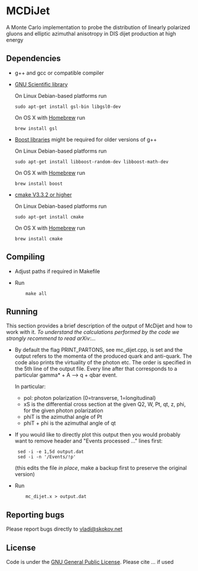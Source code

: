 # MCDiJet

A Monte Carlo  implementation to probe the distribution of linearly polarized gluons and
elliptic azimuthal anisotropy in DIS dijet production at high energy

## Dependencies

* g++ and gcc or compatible compiler 

* [GNU Scientific library](https://www.gnu.org/software/gsl/)

	On Linux Debian-based platforms run 

	```
	sudo apt-get install gsl-bin libgsl0-dev 
	```

	On OS X with [Homebrew](https://github.com/Homebrew) run 

	```
	brew install gsl 
	```

* [Boost libraries](https://www.boost.org) might be required for older versions of g++  

	On Linux Debian-based platforms run 
	
	```
	sudo apt-get install libboost-random-dev libboost-math-dev  
	```

	On OS X with [Homebrew](https://github.com/Homebrew) run 
	
	```
	brew install boost 
	```

* [cmake V3.3.2 or higher](https://cmake.org)
	
	On Linux Debian-based platforms run 
	
	```
	sudo apt-get install cmake 
	```

	On OS X with [Homebrew](https://github.com/Homebrew) run 
	
	```
	brew install cmake
	```

## Compiling 

* Adjust paths if required in Makefile 

* Run 
	
	```
		make all 
	```

## Running 


This section provides a brief description of the output of McDijet and
how to work with it. _To understand the calculations performed by the code 
we strongly recommend to read arXiv:..._ 

* By default the flag PRINT\_PARTONS, see mc\_dijet.cpp, is set and the output refers to
  the momenta of the produced quark and anti-quark. The code also
  prints the virtuality of the photon etc.
  The order is specified in the 5th line of the output file. Every
  line after that corresponds to a particular gamma\* + A --> q + qbar
  event.

  In particular:
     - pol: photon polarization (0=transverse, 1=longitudinal)
     - xS is the differential cross section at the given Q2, W, Pt,
       qt, z, phi, for the given photon polarization
     - phiT is the azimuthal angle of Pt
     - phiT + phi is the azimuthal angle of qt

* If you would like to directly plot this output then you would
  probably want to remove header and "Events processed ..."
  lines first:

   ```
  	sed -i -e 1,5d output.dat
  	sed -i -n '/Events/!p'
   ```
  
  (this edits the file *in place*, make a backup first to preserve the
  original version)

* Run  


	```
		mc_dijet.x > output.dat
	```

## Reporting bugs

Please report bugs directly to vladi@skokov.net





## License 


Code is under the [GNU General Public License](https://www.gnu.org/licenses/gpl-3.0.en.html). 
Please cite ... if used 
